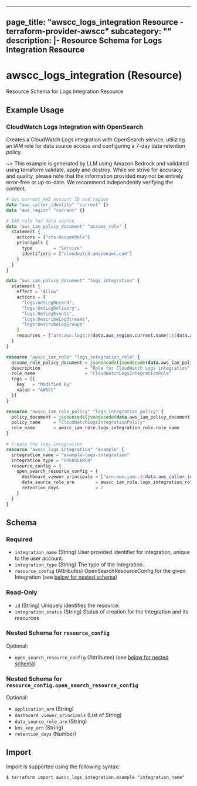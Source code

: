 
---
page_title: "awscc_logs_integration Resource - terraform-provider-awscc"
subcategory: ""
description: |-
  Resource Schema for Logs Integration Resource
---

# awscc_logs_integration (Resource)

Resource Schema for Logs Integration Resource

## Example Usage

### CloudWatch Logs Integration with OpenSearch

Creates a CloudWatch Logs integration with OpenSearch service, utilizing an IAM role for data source access and configuring a 7-day data retention policy.

~> This example is generated by LLM using Amazon Bedrock and validated using terraform validate, apply and destroy. While we strive for accuracy and quality, please note that the information provided may not be entirely error-free or up-to-date. We recommend independently verifying the content.

```terraform
# Get current AWS account ID and region
data "aws_caller_identity" "current" {}
data "aws_region" "current" {}

# IAM role for data source
data "aws_iam_policy_document" "assume_role" {
  statement {
    actions = ["sts:AssumeRole"]
    principals {
      type        = "Service"
      identifiers = ["cloudwatch.amazonaws.com"]
    }
  }
}

data "aws_iam_policy_document" "logs_integration" {
  statement {
    effect = "Allow"
    actions = [
      "logs:GetLogRecord",
      "logs:GetLogDelivery",
      "logs:GetLogEvents",
      "logs:DescribeLogStreams",
      "logs:DescribeLogGroups"
    ]
    resources = ["arn:aws:logs:${data.aws_region.current.name}:${data.aws_caller_identity.current.account_id}:*"]
  }
}

resource "awscc_iam_role" "logs_integration_role" {
  assume_role_policy_document = jsonencode(jsondecode(data.aws_iam_policy_document.assume_role.json))
  description                 = "Role for CloudWatch Logs integration"
  role_name                   = "CloudWatchLogsIntegrationRole"
  tags = [{
    key   = "Modified By"
    value = "AWSCC"
  }]
}

resource "awscc_iam_role_policy" "logs_integration_policy" {
  policy_document = jsonencode(jsondecode(data.aws_iam_policy_document.logs_integration.json))
  policy_name     = "CloudWatchLogsIntegrationPolicy"
  role_name       = awscc_iam_role.logs_integration_role.role_name
}

# Create the logs integration
resource "awscc_logs_integration" "example" {
  integration_name = "example-logs-integration"
  integration_type = "OPENSEARCH"
  resource_config = {
    open_search_resource_config = {
      dashboard_viewer_principals = ["arn:aws:iam::${data.aws_caller_identity.current.account_id}:root"]
      data_source_role_arn        = awscc_iam_role.logs_integration_role.arn
      retention_days              = 7
    }
  }
}
```

<!-- schema generated by tfplugindocs -->
## Schema

### Required

- `integration_name` (String) User provided identifier for integration, unique to the user account.
- `integration_type` (String) The type of the Integration.
- `resource_config` (Attributes) OpenSearchResourceConfig for the given Integration (see [below for nested schema](#nestedatt--resource_config))

### Read-Only

- `id` (String) Uniquely identifies the resource.
- `integration_status` (String) Status of creation for the Integration and its resources

<a id="nestedatt--resource_config"></a>
### Nested Schema for `resource_config`

Optional:

- `open_search_resource_config` (Attributes) (see [below for nested schema](#nestedatt--resource_config--open_search_resource_config))

<a id="nestedatt--resource_config--open_search_resource_config"></a>
### Nested Schema for `resource_config.open_search_resource_config`

Optional:

- `application_arn` (String)
- `dashboard_viewer_principals` (List of String)
- `data_source_role_arn` (String)
- `kms_key_arn` (String)
- `retention_days` (Number)

## Import

Import is supported using the following syntax:

```shell
$ terraform import awscc_logs_integration.example "integration_name"
```

